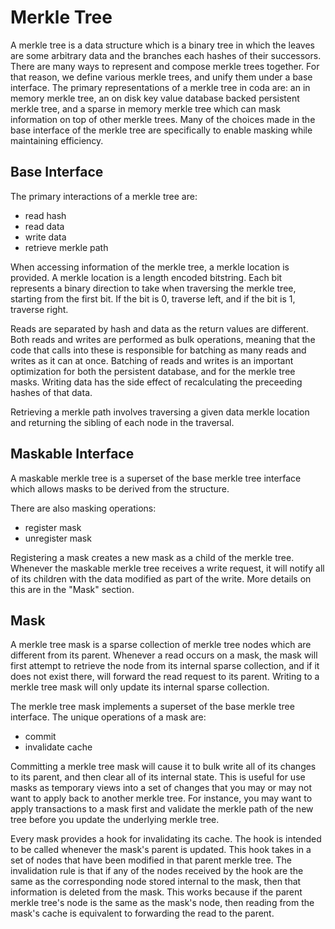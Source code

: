 # Merkle Tree

A merkle tree is a data structure which is a binary tree in which the leaves are some arbitrary data and the branches each hashes of their successors. There are many ways to represent and compose merkle trees together. For that reason, we define various merkle trees, and unify them under a base interface. The primary representations of a merkle tree in coda are: an in memory merkle tree, an on disk key value database backed persistent merkle tree, and a sparse in memory merkle tree which can mask information on top of other merkle trees. Many of the choices made in the base interface of the merkle tree are specifically to enable masking while maintaining efficiency.

## Base Interface

The primary interactions of a merkle tree are:
- read hash
- read data
- write data
- retrieve merkle path

When accessing information of the merkle tree, a merkle location is provided. A merkle location is a length encoded bitstring. Each bit represents a binary direction to take when traversing the merkle tree, starting from the first bit. If the bit is 0, traverse left, and if the bit is 1, traverse right.

Reads are separated by hash and data as the return values are different. Both reads and writes are performed as bulk operations, meaning that the code that calls into these is responsible for batching as many reads and writes as it can at once. Batching of reads and writes is an important optimization for both the persistent database, and for the merkle tree masks. Writing data has the side effect of recalculating the preceeding hashes of that data.

Retrieving a merkle path involves traversing a given data merkle location and returning the sibling of each node in the traversal.

## Maskable Interface

A maskable merkle tree is a superset of the base merkle tree interface which allows masks to be derived from the structure.

There are also masking operations:
- register mask
- unregister mask

Registering a mask creates a new mask as a child of the merkle tree. Whenever the maskable merkle tree receives a write request, it will notify all of its children with the data modified as part of the write. More details on this are in the "Mask" section.

## Mask

A merkle tree mask is a sparse collection of merkle tree nodes which are different from its parent. Whenever a read occurs on a mask, the mask will first attempt to retrieve the node from its internal sparse collection, and if it does not exist there, will forward the read request to its parent. Writing to a merkle tree mask will only update its internal sparse collection.

The merkle tree mask implements a superset of the base merkle tree interface. The unique operations of a mask are:
- commit
- invalidate cache

Committing a merkle tree mask will cause it to bulk write all of its changes to its parent, and then clear all of its internal state. This is useful for use masks as temporary views into a set of changes that you may or may not want to apply back to another merkle tree. For instance, you may want to apply transactions to a mask first and validate the merkle path of the new tree before you update the underlying merkle tree.

Every mask provides a hook for invalidating its cache. The hook is intended to be called whenever the mask's parent is updated. This hook takes in a set of nodes that have been modified in that parent merkle tree. The invalidation rule is that if any of the nodes received by the hook are the same as the corresponding node stored internal to the mask, then that information is deleted from the mask. This works because if the parent merkle tree's node is the same as the mask's node, then reading from the mask's cache is equivalent to forwarding the read to the parent.
